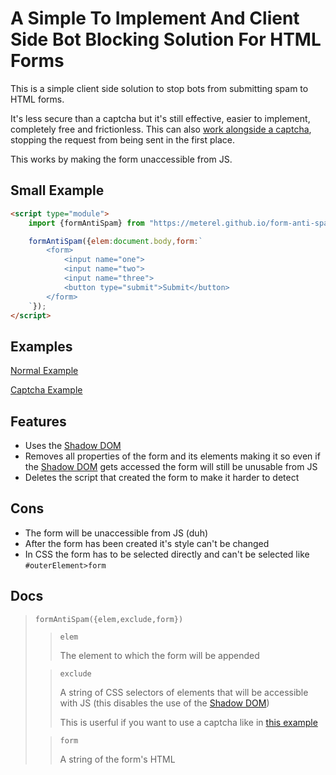 # A Simple To Implement And Client Side Bot Blocking Solution For HTML Forms

This is a simple client side solution to stop bots from submitting spam to HTML forms.

It's less secure than a captcha but it's still effective, easier to implement, completely free and frictionless. This can also [work alongside a captcha](https://meterel.github.io/form-anti-spam/examples/captcha.html), stopping the request from being sent in the first place.

This works by making the form unaccessible from JS.

## Small Example

```html
<script type="module">
    import {formAntiSpam} from "https://meterel.github.io/form-anti-spam/v/1.js";

    formAntiSpam({elem:document.body,form:`
        <form>
            <input name="one">
            <input name="two">
            <input name="three">
            <button type="submit">Submit</button>
        </form>
    `});
</script>
```

## Examples

[Normal Example](https://meterel.github.io/form-anti-spam/examples/normal.html)

[Captcha Example](https://meterel.github.io/form-anti-spam/examples/captcha.html)

## Features

* Uses the [Shadow DOM](https://developer.mozilla.org/en-US/docs/Web/API/Web_components/Using_shadow_DOM)
* Removes all properties of the form and its elements making it so even if the [Shadow DOM](https://developer.mozilla.org/en-US/docs/Web/API/Web_components/Using_shadow_DOM) gets accessed the form will still be unusable from JS
* Deletes the script that created the form to make it harder to detect

## Cons

* The form will be unaccessible from JS (duh)
* After the form has been created it's style can't be changed
* In CSS the form has to be selected directly and can't be selected like `#outerElement>form`

## Docs

>`formAntiSpam({elem,exclude,form})`
>
>>`elem`
>>
>>The element to which the form will be appended
>
>>`exclude`
>>
>>A string of CSS selectors of elements that will be accessible with JS (this disables the use of the [Shadow DOM](https://developer.mozilla.org/en-US/docs/Web/API/Web_components/Using_shadow_DOM))
>>
>>This is userful if you want to use a captcha like in [this example](https://meterel.github.io/form-anti-spam/examples/captcha.html)
>
>>`form`
>>
>>A string of the form's HTML